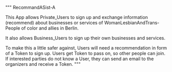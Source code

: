 """
RecommandASist-A

This App allows Private_Users to sign up and exchange information (recommend) about businesses or services of WomanLesbianAndTrans-People of color and allies in Berlin.

It also allows Business_Users to sign up their own businesses and services.

To make this a little safer against, Users will need a recommendation in form of a Token to sign up. Users get Token to pass on, so other people can join.
If interested parties do not know a User, they can send an email to the organizers and receive a Token.
"""
